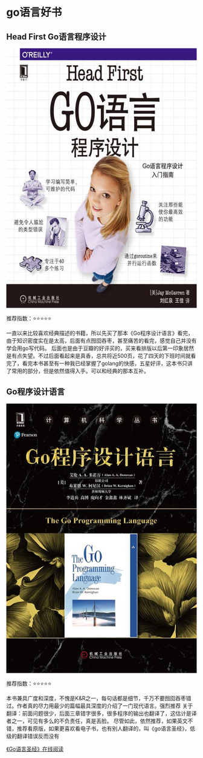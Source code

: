 # go语言好书

## Head First Go语言程序设计
![Head First Go语言程序设计](./Head%20First%20Go语言程序设计.jpg)

推荐指数：⭐️⭐️⭐️⭐️⭐️

一直以来比较喜欢经典描述的书籍，所以先买了那本《Go程序设计语言》看完，由于知识密度实在是太高，后面有点囫囵吞枣，甚至痛苦的看完，感觉自己并没有学会用go写代码。 后面也是由于豆瓣的好评买的，买来看排版以后第一印象居然是有点失望。不过后面看起来是真香，总共将近500页，花了四天的下班时间就看完了，看完本书甚至有一种我已经掌握了golang的快感，五星好评，这本书只讲了常用的部分，但是依然值得入手。可以和经典的那本互补。


## Go程序设计语言
![Go程序设计语言](./Go程序设计语言.jpg)

推荐指数：⭐️⭐️⭐️⭐️⭐️

本书兼具广度和深度，不愧是K&R之一，每句话都是细节，千万不要囫囵吞枣错过。作者真的尽力用最少的篇幅最具深度的介绍了一门现代语言。强烈推荐 关于翻译：前面问题很少，后面三章错字很多，很多程序的输出也翻译了，这估计是译者之一，可见有多么的不负责任，真是丢脸。 尽管如此，依然推荐，如果英文不错，推荐看原版，如果更喜欢看电子书，也有别人翻译的，叫《go语言圣经》，低级的翻译错误反而没有

[《Go语言圣经》在线阅读](https://golang-china.github.io/gopl-zh/)
